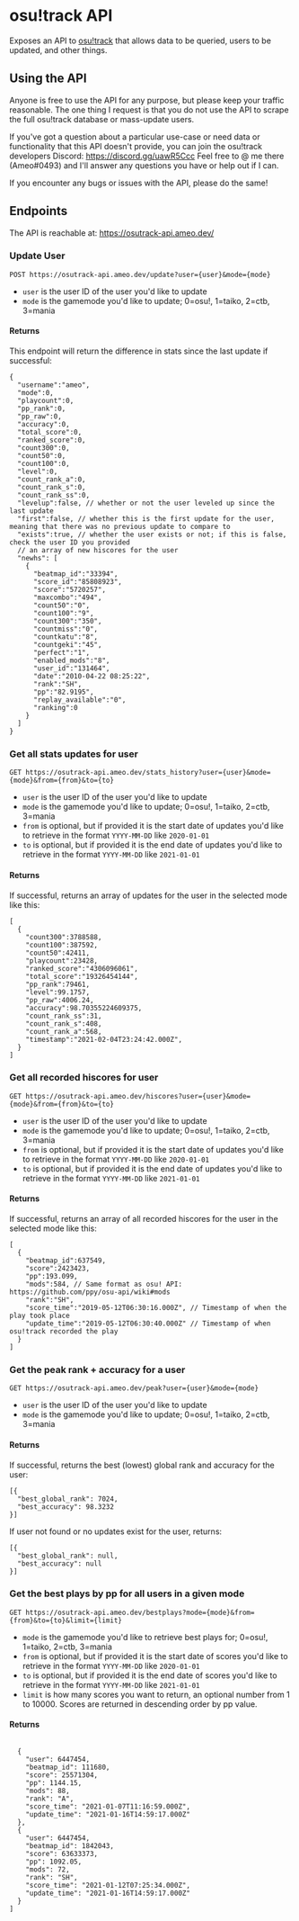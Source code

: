 # osu!track API

Exposes an API to [osu!track](https://ameobea.me/osutrack/) that allows data to be queried, users to be updated, and other things.

## Using the API

Anyone is free to use the API for any purpose, but please keep your traffic reasonable.  The one thing I request is that you do not use the API to scrape the full osu!track database or mass-update users.

If you've got a question about a particular use-case or need data or functionality that this API doesn't provide, you can join the osu!track developers Discord: https://discord.gg/uawR5Ccc  Feel free to @ me there (Ameo#0493) and I'll answer any questions you have or help out if I can.

If you encounter any bugs or issues with the API, please do the same!

## Endpoints

The API is reachable at: https://osutrack-api.ameo.dev/

### Update User

`POST https://osutrack-api.ameo.dev/update?user={user}&mode={mode}`

* `user` is the user ID of the user you'd like to update
* `mode` is the gamemode you'd like to update; 0=osu!, 1=taiko, 2=ctb, 3=mania

#### Returns

This endpoint will return the difference in stats since the last update if successful:

```
{
  "username":"ameo",
  "mode":0,
  "playcount":0,
  "pp_rank":0,
  "pp_raw":0,
  "accuracy":0,
  "total_score":0,
  "ranked_score":0,
  "count300":0,
  "count50":0,
  "count100":0,
  "level":0,
  "count_rank_a":0,
  "count_rank_s":0,
  "count_rank_ss":0,
  "levelup":false, // whether or not the user leveled up since the last update
  "first":false, // whether this is the first update for the user, meaning that there was no previous update to compare to
  "exists":true, // whether the user exists or not; if this is false, check the user ID you provided
  // an array of new hiscores for the user
  "newhs": [
    {
      "beatmap_id":"33394",
      "score_id":"85808923",
      "score":"5720257",
      "maxcombo":"494",
      "count50":"0",
      "count100":"9",
      "count300":"350",
      "countmiss":"0",
      "countkatu":"8",
      "countgeki":"45",
      "perfect":"1",
      "enabled_mods":"8",
      "user_id":"131464",
      "date":"2010-04-22 08:25:22",
      "rank":"SH",
      "pp":"82.9195",
      "replay_available":"0",
      "ranking":0
    }
  ]
}
```

### Get all stats updates for user

`GET https://osutrack-api.ameo.dev/stats_history?user={user}&mode={mode}&from={from}&to={to}`

* `user` is the user ID of the user you'd like to update
* `mode` is the gamemode you'd like to update; 0=osu!, 1=taiko, 2=ctb, 3=mania
* `from` is optional, but if provided it is the start date of updates you'd like to retrieve in the format `YYYY-MM-DD` like `2020-01-01`
* `to` is optional, but if provided it is the end date of updates you'd like to retrieve in the format `YYYY-MM-DD` like `2021-01-01`

#### Returns

If successful, returns an array of updates for the user in the selected mode like this:

```
[
  {
    "count300":3788588,
    "count100":387592,
    "count50":42411,
    "playcount":23428,
    "ranked_score":"4306096061",
    "total_score":"19326454144",
    "pp_rank":79461,
    "level":99.1757,
    "pp_raw":4006.24,
    "accuracy":98.70355224609375,
    "count_rank_ss":31,
    "count_rank_s":408,
    "count_rank_a":568,
    "timestamp":"2021-02-04T23:24:42.000Z",
  }
]
```

### Get all recorded hiscores for user

`GET https://osutrack-api.ameo.dev/hiscores?user={user}&mode={mode}&from={from}&to={to}`

* `user` is the user ID of the user you'd like to update
* `mode` is the gamemode you'd like to update; 0=osu!, 1=taiko, 2=ctb, 3=mania
* `from` is optional, but if provided it is the start date of updates you'd like to retrieve in the format `YYYY-MM-DD` like `2020-01-01`
* `to` is optional, but if provided it is the end date of updates you'd like to retrieve in the format `YYYY-MM-DD` like `2021-01-01`

#### Returns

If successful, returns an array of all recorded hiscores for the user in the selected mode like this:

```
[
  {
    "beatmap_id":637549,
    "score":2423423,
    "pp":193.099,
    "mods":584, // Same format as osu! API: https://github.com/ppy/osu-api/wiki#mods
    "rank":"SH",
    "score_time":"2019-05-12T06:30:16.000Z", // Timestamp of when the play took place
    "update_time":"2019-05-12T06:30:40.000Z" // Timestamp of when osu!track recorded the play
  }
]
```

### Get the peak rank + accuracy for a user

`GET https://osutrack-api.ameo.dev/peak?user={user}&mode={mode}`

* `user` is the user ID of the user you'd like to update
* `mode` is the gamemode you'd like to update; 0=osu!, 1=taiko, 2=ctb, 3=mania

#### Returns

If successful, returns the best (lowest) global rank and accuracy for the user:

```
[{
  "best_global_rank": 7024,
  "best_accuracy": 98.3232
}]
```

If user not found or no updates exist for the user, returns:

```
[{
  "best_global_rank": null,
  "best_accuracy": null
}]
```

### Get the best plays by pp for all users in a given mode

`GET https://osutrack-api.ameo.dev/bestplays?mode={mode}&from={from}&to={to}&limit={limit}`

* `mode` is the gamemode you'd like to retrieve best plays for; 0=osu!, 1=taiko, 2=ctb, 3=mania
* `from` is optional, but if provided it is the start date of scores you'd like to retrieve in the format `YYYY-MM-DD` like `2020-01-01`
* `to` is optional, but if provided it is the end date of scores you'd like to retrieve in the format `YYYY-MM-DD` like `2021-01-01`
* `limit` is how many scores you want to return, an optional number from 1 to 10000.  Scores are returned in descending order by pp value.

#### Returns

```

  {
    "user": 6447454,
    "beatmap_id": 111680,
    "score": 25571304,
    "pp": 1144.15,
    "mods": 88,
    "rank": "A",
    "score_time": "2021-01-07T11:16:59.000Z",
    "update_time": "2021-01-16T14:59:17.000Z"
  },
  {
    "user": 6447454,
    "beatmap_id": 1842043,
    "score": 63633373,
    "pp": 1092.05,
    "mods": 72,
    "rank": "SH",
    "score_time": "2021-01-12T07:25:34.000Z",
    "update_time": "2021-01-16T14:59:17.000Z"
  }
]
```
